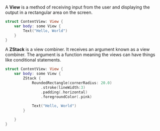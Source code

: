 A **View** is a method of receiving input from the user and displaying the output in a rectangular area on the screen.
```swift
struct ContentView: View {
    var body: some View {
        Text("Hello, World")
    }
}
```
    
    
A **ZStack** is a view combiner.
It receives an argument known as a view combiner. The argument is a function meaning the views can have things like conditional statements.

```swift
struct ContentView: View {
    var body: some View {
        ZStack {
            RoundedRectangle(cornerRadius: 20.0)
                .stroke(lineWidth:3)
                .padding(.horizontal)
                .foregroundColor(.pink)
            
            Text("Hello, World")
        }

    }
}
```





